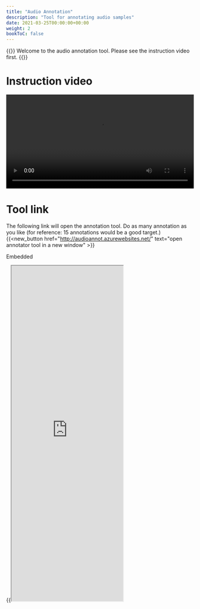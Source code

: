 ```yaml
---
title: "Audio Annotation"
description: "Tool for annotating audio samples"
date: 2021-03-25T00:00:00+00:00
weight: 2
bookToC: false
---
```


{{<hint info>}}
Welcome to the audio annotation tool. Please see the instruction video first.
{{</hint>}}
# Instruction video
<video controls width="100%">
    <source src="/videos/audio_annotation_V2.mp4" type="video/mp4">
</video>

# Tool link
The following link will open the annotation tool. Do as many annotation as you like (for reference: 15 annotations would be a good target.)
{{<new_button href="http://audioannot.azurewebsites.net/" text="open annotator tool in a new window" >}} 

Embedded

{{<iframe src="http://audioannot.azurewebsites.net/" height="900" >}}
